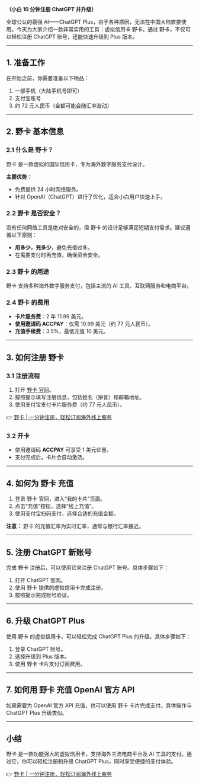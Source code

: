 **（小白 10 分钟注册 ChatGPT 并升级）**

全球公认的最强 AI——ChatGPT Plus，由于各种原因，无法在中国大陆直接使用。今天为大家介绍一款非常实用的工具：虚拟信用卡 野卡。通过 野卡，不仅可以轻松注册 ChatGPT 账号，还能快速升级到 Plus 版本。

---

## 1. 准备工作

在开始之前，你需要准备以下物品：

1. 一部手机（大陆手机号即可）
2. 支付宝账号
3. 约 72 元人民币（金额可能会随汇率波动）

---

## 2. 野卡 基本信息

### 2.1 什么是 野卡？

野卡 是一款虚拟的国际信用卡，专为海外数字服务支付设计。

**主要优势：**
- 免费提供 24 小时网络服务。
- 针对 OpenAI（ChatGPT）进行了优化，适合小白用户快速上手。

### 2.2 野卡 是否安全？

没有任何网络工具是绝对安全的，但 野卡 的设计足够满足短期支付需求。建议遵循以下原则：
- **用多少，充多少**，避免充值过多。
- 在需要支付时再充值，确保资金安全。

### 2.3 野卡 的用途

野卡 支持多种海外数字服务支付，包括主流的 AI 工具、互联网服务和电商平台。

### 2.4 野卡 的费用

- **卡片服务费**：2 年 11.99 美元。
- **使用邀请码 ACCPAY**：仅需 10.99 美元（约 77 元人民币）。
- **充值手续费**：3.5%，最低充值 10 美元。

---

## 3. 如何注册 野卡

### 3.1 注册流程

1. 打开 [野卡 官网](https://bit.ly/bewildcard)。
2. 按照提示填写注册信息，包括姓名（拼音）和邮箱地址。
3. 使用支付宝支付卡片服务费（约 77 元人民币）。

👉 [野卡 | 一分钟注册，轻松订阅海外线上服务](https://bit.ly/bewildcard)

### 3.2 开卡

- 使用邀请码 **ACCPAY** 可享受 1 美元优惠。
- 支付完成后，卡片会自动激活。

---

## 4. 如何为 野卡 充值

1. 登录 野卡 官网，进入“我的卡片”页面。
2. 点击“充值”按钮，选择“线上充值”。
3. 使用支付宝扫码支付，选择合适的充值金额。

**注意：** 野卡 的充值汇率为实时汇率，通常与银行汇率接近。

---

## 5. 注册 ChatGPT 新账号

完成 野卡 注册后，可以使用它来注册 ChatGPT 账号。具体步骤如下：

1. 打开 ChatGPT 官网。
2. 使用 野卡 提供的虚拟信用卡完成注册。
3. 按照提示完成账号验证。

---

## 6. 升级 ChatGPT Plus

使用 野卡 的虚拟信用卡，可以轻松完成 ChatGPT Plus 的升级。具体步骤如下：

1. 登录 ChatGPT 账号。
2. 选择升级到 Plus 版本。
3. 使用 野卡 卡片支付订阅费用。

---

## 7. 如何用 野卡 充值 OpenAI 官方 API

如果需要为 OpenAI 官方 API 充值，也可以使用 野卡 卡片完成支付。具体操作与 ChatGPT Plus 升级类似。

---

## 小结

野卡 是一款功能强大的虚拟信用卡，支持海外主流电商平台及 AI 工具的支付。通过它，你可以轻松注册和升级 ChatGPT Plus，同时享受便捷的支付体验。

👉 [野卡 | 一分钟注册，轻松订阅海外线上服务](https://bit.ly/bewildcard)